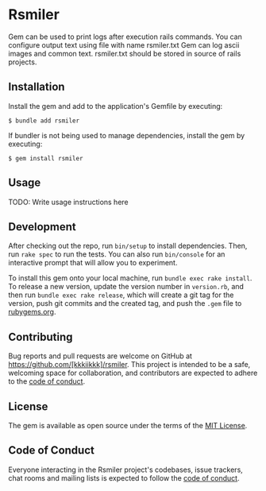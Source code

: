 # Rsmiler
Gem can be used to print logs after execution rails commands. You can configure output text using file with name rsmiler.txt
Gem can log ascii images and common text. rsmiler.txt should be stored in source of rails projects.

## Installation

Install the gem and add to the application's Gemfile by executing:

    $ bundle add rsmiler

If bundler is not being used to manage dependencies, install the gem by executing:

    $ gem install rsmiler

## Usage

TODO: Write usage instructions here

## Development

After checking out the repo, run `bin/setup` to install dependencies. Then, run `rake spec` to run the tests. You can also run `bin/console` for an interactive prompt that will allow you to experiment.

To install this gem onto your local machine, run `bundle exec rake install`. To release a new version, update the version number in `version.rb`, and then run `bundle exec rake release`, which will create a git tag for the version, push git commits and the created tag, and push the `.gem` file to [rubygems.org](https://rubygems.org).

## Contributing

Bug reports and pull requests are welcome on GitHub at https://github.com/[kkkiikkk]/rsmiler. This project is intended to be a safe, welcoming space for collaboration, and contributors are expected to adhere to the [code of conduct](https://github.com/[kkkiikkk]/rsmiler/blob/master/CODE_OF_CONDUCT.md).

## License

The gem is available as open source under the terms of the [MIT License](https://opensource.org/licenses/MIT).

## Code of Conduct

Everyone interacting in the Rsmiler project's codebases, issue trackers, chat rooms and mailing lists is expected to follow the [code of conduct](https://github.com/[kkkiikkk]/rsmiler/blob/master/CODE_OF_CONDUCT.md).
